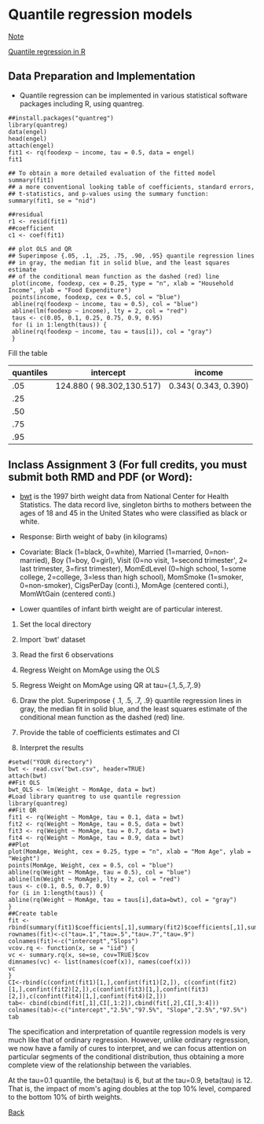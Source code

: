 # Quantile regression models

[Note](https://app.box.com/s/jixzb52zc54ibkrthwd8bk4ocirvpgca)

[Quantile regression in R](http://ftp.auckland.ac.nz/software/CRAN/doc/vignettes/quantreg/rq.pdf)

## Data Preparation and Implementation

* Quantile regression can be implemented in various statistical software packages including R, using quantreg.

```{r}
##install.packages("quantreg")
library(quantreg)
data(engel) 
head(engel)
attach(engel)
fit1 <- rq(foodexp ~ income, tau = 0.5, data = engel)
fit1

## To obtain a more detailed evaluation of the fitted model
summary(fit1)
## a more conventional looking table of coefficients, standard errors,
## t-statistics, and p-values using the summary function:
summary(fit1, se = "nid")

##residual
r1 <- resid(fit1)
##coefficient
c1 <- coef(fit1)

## plot OLS and QR
## Superimpose {.05, .1, .25, .75, .90, .95} quantile regression lines
## in gray, the median fit in solid blue, and the least squares estimate
## of the conditional mean function as the dashed (red) line
 plot(income, foodexp, cex = 0.25, type = "n", xlab = "Household Income", ylab = "Food Expenditure")
 points(income, foodexp, cex = 0.5, col = "blue")
 abline(rq(foodexp ~ income, tau = 0.5), col = "blue")
 abline(lm(foodexp ~ income), lty = 2, col = "red")
 taus <- c(0.05, 0.1, 0.25, 0.75, 0.9, 0.95)
 for (i in 1:length(taus)) {
 abline(rq(foodexp ~ income, tau = taus[i]), col = "gray")
 }
```

Fill the table

| quantiles | intercept   |    income                  |
| ------------- | ----------------------- |--------------------- |
| .05   | 124.880 ( 98.302,130.517)    | 0.343( 0.343, 0.390) 
|.25 |   |
|.50  |  |
|.75 |  |
|.95 |  |


## Inclass Assignment 3 (For full credits, you must submit both RMD and PDF (or Word): 

* [bwt](https://app.box.com/s/2792nvtoky3o6qtd91g8hwry91ft95yf) is the 1997 birth weight data from National Center for Health Statistics. 
The data record live, singleton births to mothers between the ages of 18 and 45 in the United States 
who were classified as black or white. 

* Response: Birth weight of baby (in kilograms)

* Covariate: Black (1=black, 0=white), Married (1=married, 0=non-married), Boy (1=boy, 0=girl), 
Visit (0=no visit, 1=second trimester', 2= last trimester, 3=first trimester), 
MomEdLevel (0=high school, 1=some college, 2=college, 3=less than high school), 
MomSmoke (1=smoker, 0=non-smoker), CigsPerDay (conti.), MomAge (centered conti.),  MomWtGain (centered conti.)

* Lower quantiles of infant birth weight are of particular interest.


1) Set the local directory

2) Import `bwt' dataset

3) Read the first 6 observations

4) Regress Weight on MomAge using the OLS

5) Regress Weight on MomAge using QR at tau={.1,.5,.7,.9}

6) Draw the plot. Superimpose { .1, .5, .7, .9} quantile regression lines
 in gray, the median fit in solid blue, and the least squares estimate
 of the conditional mean function as the dashed (red) line.
 
7) Provide the table of coefficients estimates and CI

8) Interpret the results

```{r}
#setwd("YOUR directory")
bwt <- read.csv("bwt.csv", header=TRUE)
attach(bwt)
##Fit OLS
bwt_OLS <- lm(Weight ~ MomAge, data = bwt)
#Load library quantreg to use quantile regression
library(quantreg)
##Fit QR
fit1 <- rq(Weight ~ MomAge, tau = 0.1, data = bwt)
fit2 <- rq(Weight ~ MomAge, tau = 0.5, data = bwt)
fit3 <- rq(Weight ~ MomAge, tau = 0.7, data = bwt)
fit4 <- rq(Weight ~ MomAge, tau = 0.9, data = bwt)
##Plot
plot(MomAge, Weight, cex = 0.25, type = "n", xlab = "Mom Age", ylab = "Weight")
points(MomAge, Weight, cex = 0.5, col = "blue")
abline(rq(Weight ~ MomAge, tau = 0.5), col = "blue")
abline(lm(Weight ~ MomAge), lty = 2, col = "red")
taus <- c(0.1, 0.5, 0.7, 0.9)
for (i in 1:length(taus)) {
abline(rq(Weight ~ MomAge, tau = taus[i],data=bwt), col = "gray")
}
##Create table
fit <- rbind(summary(fit1)$coefficients[,1],summary(fit2)$coefficients[,1],summary(fit3)$coefficients[,1],summary(fit4)$coefficients[,1])
rownames(fit)<-c("tau=.1","tau=.5","tau=.7","tau=.9")
colnames(fit)<-c("intercept","Slops")
vcov.rq <- function(x, se = "iid") {
vc <- summary.rq(x, se=se, cov=TRUE)$cov
dimnames(vc) <- list(names(coef(x)), names(coef(x)))
vc
}
CI<-rbind(c(confint(fit1)[1,],confint(fit1)[2,]), c(confint(fit2)[1,],confint(fit2)[2,]),c(confint(fit3)[1,],confint(fit3)[2,]),c(confint(fit4)[1,],confint(fit4)[2,]))
tab<- cbind(cbind(fit[,1],CI[,1:2]),cbind(fit[,2],CI[,3:4]))
colnames(tab)<-c("intercept","2.5%","97.5%", "Slope","2.5%","97.5%")
tab
```

The specification and interpretation of quantile regression models is very much like that of ordinary regression. 
However, unlike ordinary regression, we now have a family of cures to interpret, and we can focus attention on particular segments of the conditional distribution, thus obtaining a more complete view of the relationship between the variables. 

At the tau=0.1 quantile,  the beta(tau) is 6, but at the tau=0.9, beta(tau) is 12. 
That is, the impact of mom's aging doubles at the top 10% level, compared to the bottom 10% of birth weights.

[Back](https://github.com/gdlc/STAT_COMP/)

